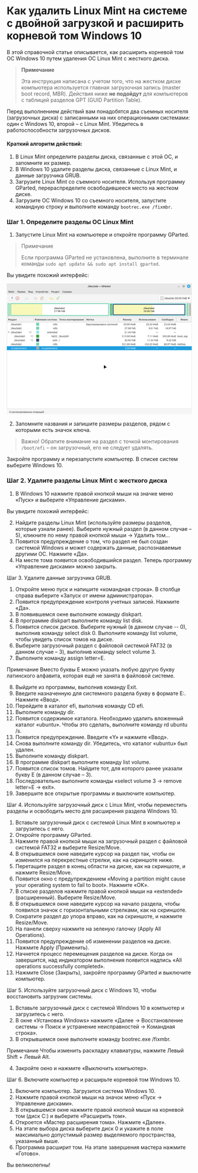 # Как удалить Linux Mint на системе с двойной загрузкой и расширить корневой том Windows 10

В этой справочной статье описывается, как расширить корневой том ОС Windows 10 путем удаления ОС Linux Mint с жесткого диска.

> **Примечание**
> 
> Эта инструкция написана с учетом того, что на жестком диске компьютера используется главная загрузочная запись (master boot record, MBR). Действия ниже **не подойдут** для компьютеров с таблицей разделов GPT (GUID Partition Table).

Перед выполнением действий вам понадобятся два съемных носителя (загрузочных диска) с записанными на них операционными системами: один с Windows 10, второй&nbsp;&ndash; с Linux Mint. Убедитесь в работоспособности загрузочных дисков.

#### Краткий алгоритм действий:

1. В Linux Mint определите разделы диска, связанные с этой ОС, и запомните их размер.
2. В Windows 10 удалите разделы диска, связанные с Linux Mint, и данные загрузчика GRUB.
3. Загрузите Linux Mint со съемного носителя. Используя программу GParted, перераспределите освободившееся место на жестком диске.
4. Загрузите ОС Windows 10 со съемного носителя, запустите командную строку и выполните команду `bootrec.exe /fixmbr`.

### Шаг 1. Определите разделы ОС Linux Mint

1. Запустите Linux Mint на компьютере и откройте программу GParted.

> Примечание
> 
> Если программа GParted не установлена, выполните в терминале команды `sudo apt update && sudo apt install gparted`.

Вы увидите похожий интерфейс:

![1 скриншот](docs/images/4.png)

2. Запомните названия и запишите размеры разделов, рядом с которыми есть значок ключа.

> Важно!
> Обратите внимание на раздел с точкой монтирования `/boot/efi`&nbsp;&ndash; он загрузочный, его не следует удалять.

Закройте программу и перезапустите компьютер. В списке систем выберите Windows 10.

### Шаг 2. Удалите разделы Linux Mint с жесткого диска

1. В Windows 10 нажмите правой кнопкой мыши на значке меню «Пуск» и выберите «Управление дисками».

Вы увидите похожий интерфейс:



2. Найдите разделы Linux Mint (используйте размеры разделов, которые узнали ранее). Выберите нужный раздел (в данном случае – 5), кликните по нему правой кнопкой мыши → Удалить том…
3. Появится предупреждение о том, что раздел не был создан системой Windows и может содержать данные, распознаваемые другими ОС. Нажмите «Да».
4. На месте тома появится освободившийся раздел. Теперь программу «Управление дисками» можно закрыть.

Шаг 3. Удалите данные загрузчика GRUB.

1. Откройте меню пуск и напишите «командная строка». В столбце справа выберите «Запуск от имени администратора».
2. Появится предупреждение контроля учетных записей. Нажмите «Да».
3. В появившемся окне выполните команду diskpart.
4. В программе diskpart выполните команду list disk.
5. Появится список дисков. Выберите нужный (в данном случае -- 0), выполнив команду select disk 0.
Выполните команду list volume, чтобы увидеть список томов на диске.
6. Выберите загрузочный раздел с файловой системой FAT32 (в данном случае – 3), выполнив команду select volume 3.
7. Выполните команду assign letter=E.

Примечание
Вместо буквы E можно указать любую другую букву латинского алфавита, которая ещё не занята в файловой системе.

8. Выйдите из программы, выполнив команду Exit.
9. Введите назначенную для системного раздела букву в формате E:. Нажмите «Ввод».
10. Перейдите в каталог efi, выполнив команду CD efi.
11. Выполните команду dir.
12. Появится содержимое каталога. Необходимо удалить вложенный каталог «ubuntu». Чтобы это сделать, выполните команду rd ubuntu /s.
13. Появится предупреждение. Введите «Y» и нажмите «Ввод».
14. Снова выполните команду dir. Убедитесь, что каталог «ubuntu» был удален.
15. Выполните команду diskpart.
16. В программе diskpart выполните команду list volume.
17. Появится список томов. Найдите тот, для которого ранее указали букву E (в данном случае – 3).
18. Последовательно выполните команды «select volume 3 → remove letter=E → exit».
19. Завершите все открытые программы и выключите компьютер.

Шаг 4. Используйте загрузочный диск с Linux Mint, чтобы переместить разделы и освободить место для расширения раздела Windows 10.

1. Вставьте загрузочный диск с системой Linux Mint в компьютер и загрузитесь с него.
2. Откройте программу GParted.
3. Нажмите правой кнопкой мыши на загрузочный раздел с файловой системой FAT32 и выберите Resize/Move.
4. В открывшемся окне наведите курсор на раздел так, чтобы он изменился на перекрестные стрелки, как на скриншоте ниже.
5. Перетащите раздел в конец области на диске, как на скриншоте, и нажмите Resize/Move.
6. Появится окно с предупреждением «Moving a partition might cause your operating system to fail to boot». Нажмите «OK».
7. В списке разделов нажмите правой кнопкой мыши на «extended» (расширенный). Выберите Resize/Move.
8. В открывшемся окне наведите курсор на начало раздела, чтобы появился значок с горизонтальными стрелками, как на скриншоте.
9. Сократите раздел до упора вправо, как на скриншоте, и нажмите Resize/Move.
10. На панели сверху нажмите на зеленую галочку (Apply All Operations).
11. Появится предупреждение об изменении разделов на диске. Нажмите Apply (Применить).
12. Начнется процесс перемещения разделов на диске. Когда он завершится, над индикатором выполнения появится надпись «All operations successfully completed».
13. Нажмите Close (Закрыть), закройте программу GParted и выключите компьютер.

Шаг 5. Используйте загрузочный диск с Windows 10, чтобы восстановить загрузчик системы.

1. Вставьте загрузочный диск с системой Windows 10 в компьютер и загрузитесь с него.
2. В окне «Установка Windows» нажмите «Далее → Восстановление системы → Поиск и устранение неисправностей → Командная строка».
3. В открывшемся окне выполните команду bootrec.exe /fixmbr.

Примечание
Чтобы изменить раскладку клавиатуры, нажмите Левый Shift + Левый Alt.

4. Закройте окно и нажмите «Выключить компьютер».

Шаг 6. Включите компьютер и расширьте корневой том Windows 10.

1. Включите компьютер. Загрузится система Windows 10.
2. Нажмите правой кнопкой мыши на значок меню «Пуск → Управление дисками».
3. В открывшемся окне нажмите правой кнопкой мыши на корневой том (диск C:) и выберите «Расширить том».
4. Откроется «Мастер расширения тома». Нажмите «Далее».
5. На этапе выбора диска выберите диск 0 и укажите в поле максимально допустимый размер выделяемого пространства, указанный выше.
6. Программа расширит том. На этапе завершения мастера нажмите «Готово».

Вы великолепны!
